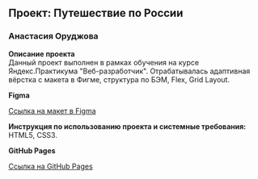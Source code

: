 ## Проект: Путешествие по России

### Анастасия Оруджова

**Описание проекта**  
Данный проект выполнен в рамках обучения на курсе Яндекс.Практикума "Веб-разработчик".
Отрабатывалась адаптивная вёрстка с макета в Фигме, структура по БЭМ, Flex, Grid Layout.

**Figma**

[Ссылка на макет в Figma](https://www.figma.com/file/5S2WSbEFL6awjVWJ0NWL8Q/Sprint-3_-Russia-_-desktop-mobile?node-id=28503%3A0)

**Инструкция по использованию проекта и системные требования:**
HTML5, CSS3.

**GitHub Pages**

[Ссылка на GitHub Pages](https://mirazhzh.github.io/russian-travel/index.html)
